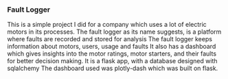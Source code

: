  ### Fault Logger
This is a simple project I did for a company which uses a lot of electric motors in its processes.
The fault logger as its name suggests, is a platform where faults are recorded and stored for analysis
The fault logger keeps information about motors, users, usage and faults
It also has a dashboard which gives insights into the motor ratings, motor starters, and their faults for better decision making.
It is a flask app, with a database designed with sqlalchemy
The dashboard used was plotly-dash which was built on flask.
